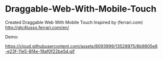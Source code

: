 # Draggable-Web-With-Mobile-Touch
Created Draggable Web With Mobile Touch Inspired by (ferrari.com) http://gtc4lusso.ferrari.com/en/

Demo:

https://cloud.githubusercontent.com/assets/8093999/13528975/8b9805e6-e23f-11e5-8f4e-19af0f22be5d.gif
